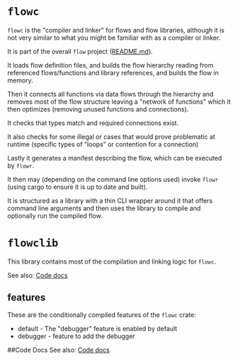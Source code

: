 # `flowc`

`flowc` is the "compiler and linker" for flows and flow libraries, although it is not 
very similar to what you might be familiar with as a compiler or linker.

It is part of the overall `flow` project ([README.md](https://github.com/andrewdavidmackenzie/flow/README.md)).

It loads flow definition files, and builds the flow hierarchy reading from referenced
flows/functions and library references, and builds the flow in memory.

Then it connects all functions via data flows through the hierarchy and removes most of the
flow structure leaving a "network of functions" which it then optimizes (removing
unused functions and connections).

It checks that types match and required connections exist. 

It also checks for some illegal or cases that would prove problematic at runtime
(specific types of "loops" or contention for a connection)

Lastly it generates a manifest describing the flow, which can be executed by `flowr`.

It then may (depending on the command line options used) invoke `flowr` (using cargo to ensure
it is up to date and built).

It is structured as a library with a thin CLI wrapper around it that offers command line arguments
and then uses the library to compile and optionally run the compiled flow.

# `flowclib`
This library contains most of the compilation and linking logic for `flowc`. 

See also: [Code docs](http://andrewdavidmackenzie.github.io/flow/code/doc/flowclib/index.html)

## features
These are the conditionally compiled features of the `flowc` crate:
- default - The "debugger" feature is enabled by default
- debugger - feature to add the debugger

##Code Docs
See also: [Code docs](http://andrewdavidmackenzie.github.io/flow/code/doc/flowc/index.html)
